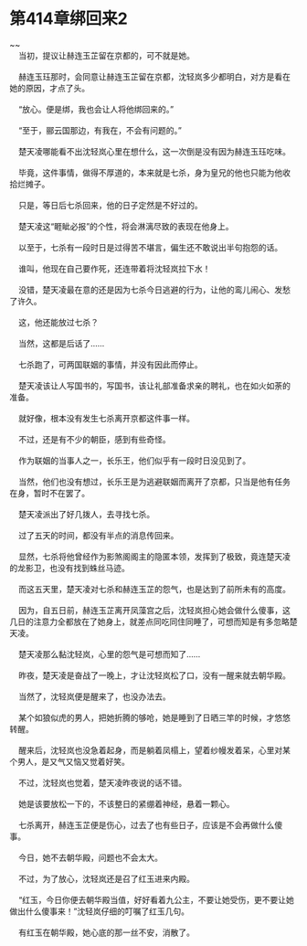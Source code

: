 # 第414章绑回来2
~~<br>&nbsp;&nbsp;&nbsp;&nbsp;当初，提议让赫连玉芷留在京都的，可不就是她。<br><br>&nbsp;&nbsp;&nbsp;&nbsp;赫连玉珏那时，会同意让赫连玉芷留在京都，沈轻岚多少都明白，对方是看在她的原因，才点了头。<br><br>&nbsp;&nbsp;&nbsp;&nbsp;“放心。便是绑，我也会让人将他绑回来的。”<br><br>&nbsp;&nbsp;&nbsp;&nbsp;“至于，郦云国那边，有我在，不会有问题的。”<br><br>&nbsp;&nbsp;&nbsp;&nbsp;楚天凌哪能看不出沈轻岚心里在想什么，这一次倒是没有因为赫连玉珏吃味。<br><br>&nbsp;&nbsp;&nbsp;&nbsp;毕竟，这件事情，做得不厚道的，本来就是七杀，身为皇兄的他也只能为他收拾烂摊子。<br><br>&nbsp;&nbsp;&nbsp;&nbsp;只是，等日后七杀回来，他的日子定然是不好过的。<br><br>&nbsp;&nbsp;&nbsp;&nbsp;楚天凌这“睚眦必报”的个性，将会淋漓尽致的表现在他身上。<br><br>&nbsp;&nbsp;&nbsp;&nbsp;以至于，七杀有一段时日是过得苦不堪言，偏生还不敢说出半句抱怨的话。<br><br>&nbsp;&nbsp;&nbsp;&nbsp;谁叫，他现在自己要作死，还连带着将沈轻岚拉下水！<br><br>&nbsp;&nbsp;&nbsp;&nbsp;没错，楚天凌最在意的还是因为七杀今日逃避的行为，让他的鸾儿闹心、发愁了许久。<br><br>&nbsp;&nbsp;&nbsp;&nbsp;这，他还能放过七杀？<br><br>&nbsp;&nbsp;&nbsp;&nbsp;当然，这都是后话了……<br><br>&nbsp;&nbsp;&nbsp;&nbsp;七杀跑了，可两国联姻的事情，并没有因此而停止。<br><br>&nbsp;&nbsp;&nbsp;&nbsp;楚天凌该让人写国书的，写国书，该让礼部准备求亲的聘礼，也在如火如荼的准备。<br><br>&nbsp;&nbsp;&nbsp;&nbsp;就好像，根本没有发生七杀离开京都这件事一样。<br><br>&nbsp;&nbsp;&nbsp;&nbsp;不过，还是有不少的朝臣，感到有些奇怪。<br><br>&nbsp;&nbsp;&nbsp;&nbsp;作为联姻的当事人之一，长乐王，他们似乎有一段时日没见到了。<br><br>&nbsp;&nbsp;&nbsp;&nbsp;当然，他们也没有想过，长乐王是为逃避联姻而离开了京都，只当是他有任务在身，暂时不在罢了。<br><br>&nbsp;&nbsp;&nbsp;&nbsp;楚天凌派出了好几拨人，去寻找七杀。<br><br>&nbsp;&nbsp;&nbsp;&nbsp;过了五天的时间，都没有半点的消息传回来。<br><br>&nbsp;&nbsp;&nbsp;&nbsp;显然，七杀将他曾经作为影煞阁阁主的隐匿本领，发挥到了极致，竟连楚天凌的龙影卫，也没有找到蛛丝马迹。<br><br>&nbsp;&nbsp;&nbsp;&nbsp;而这五天里，楚天凌对七杀和赫连玉芷的怨气，也是达到了前所未有的高度。<br><br>&nbsp;&nbsp;&nbsp;&nbsp;因为，自五日前，赫连玉芷离开凤藻宫之后，沈轻岚担心她会做什么傻事，这几日的注意力全都放在了她身上，就差点同吃同住同睡了，可想而知是有多忽略楚天凌。<br><br>&nbsp;&nbsp;&nbsp;&nbsp;楚天凌那么黏沈轻岚，心里的怨气是可想而知了……<br><br>&nbsp;&nbsp;&nbsp;&nbsp;昨夜，楚天凌是奋战了一晚上，才让沈轻岚松了口，没有一醒来就去朝华殿。<br><br>&nbsp;&nbsp;&nbsp;&nbsp;当然了，沈轻岚便是醒来了，也没办法去。<br><br>&nbsp;&nbsp;&nbsp;&nbsp;某个如狼似虎的男人，把她折腾的够呛，她是睡到了日晒三竿的时候，才悠悠转醒。<br><br>&nbsp;&nbsp;&nbsp;&nbsp;醒来后，沈轻岚也没急着起身，而是躺着凤榻上，望着纱幔发着呆，心里对某个男人，是又气又恼又觉着好笑。<br><br>&nbsp;&nbsp;&nbsp;&nbsp;不过，沈轻岚也觉着，楚天凌昨夜说的话不错。<br><br>&nbsp;&nbsp;&nbsp;&nbsp;她是该要放松一下的，不该整日的紧绷着神经，悬着一颗心。<br><br>&nbsp;&nbsp;&nbsp;&nbsp;七杀离开，赫连玉芷便是伤心，过去了也有些日子，应该是不会再做什么傻事。<br><br>&nbsp;&nbsp;&nbsp;&nbsp;今日，她不去朝华殿，问题也不会太大。<br><br>&nbsp;&nbsp;&nbsp;&nbsp;不过，为了放心，沈轻岚还是召了红玉进来内殿。<br><br>&nbsp;&nbsp;&nbsp;&nbsp;“红玉，今日你便去朝华殿当值，好好看着九公主，不要让她受伤，更不要让她做出什么傻事来！”沈轻岚仔细的叮嘱了红玉几句。<br><br>&nbsp;&nbsp;&nbsp;&nbsp;有红玉在朝华殿，她心底的那一丝不安，消散了。<br><br>
                    

<script>_fwqdsqadxfw()</script>
<div><script>_dfwf1dw();</script></div>
<div><script>_dfwf1agdw();</script></div>
                